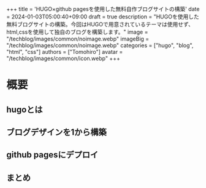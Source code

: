 +++
title = 'HUGO×github pagesを使用した無料自作ブログサイトの構築'
date = 2024-01-03T05:00:40+09:00
draft = true
description = "HUGOを使用した無料ブログサイトの構築。今回はHUGOで用意されているテーマは使用せず、html,cssを使用して独自のブログを構築します。"
image = "/techblog/images/common/noimage.webp"
imageBig = "/techblog/images/common/noimage.webp"
categories = ["hugo", "blog", "html", "css"]
authors = ["Tomohiro"]
avatar = "/techblog/images/common/icon.webp"
+++

# 概要

## hugoとは

## ブログデザインを1から構築

## github pagesにデプロイ

## まとめ
